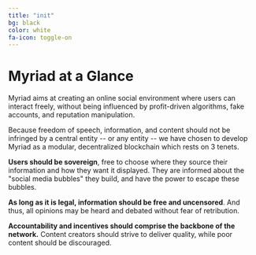 ```yaml
---
title: "init"
bg: black
color: white
fa-icon: toggle-on
---
```


# Myriad at a Glance

Myriad aims at creating an online social environment where users can interact freely, without being influenced by profit-driven algorithms, fake accounts, and reputation manipulation.

Because freedom of speech, information, and content should not be infringed by a central entity -- or any entity -- we have chosen to develop Myriad as a modular, decentralized blockchain which rests on 3 tenets.

**Users should be sovereign**, free to choose where they source their information and how they want it displayed. They are informed about the "social media bubbles" they build, and have the power to escape these bubbles.

**As long as it is legal, information should be free and uncensored**. And thus, all opinions may be heard and debated without fear of retribution. 

**Accountability and incentives should comprise the backbone of the network.** Content creators should strive to deliver quality, while poor content should be discouraged. 

